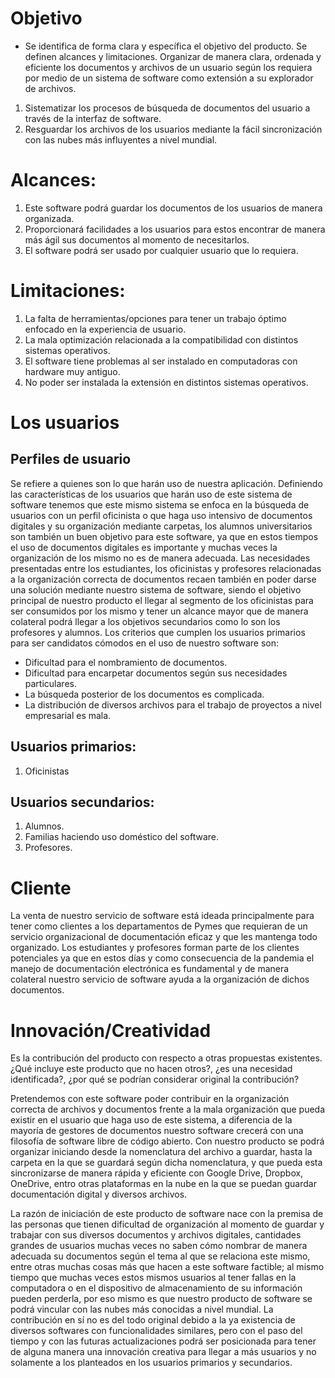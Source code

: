 # Objetivo
- Se identifica de forma clara y específica el objetivo del producto. Se definen alcances y limitaciones.
Organizar de manera clara, ordenada y eficiente los documentos y archivos de un usuario según los requiera por medio de un sistema de software como extensión a su explorador de archivos.
1.	Sistematizar los procesos de búsqueda de documentos del usuario a 	través de la interfaz de software.
2.	Resguardar los archivos de los usuarios mediante la fácil sincronización con las nubes más influyentes a nivel mundial.
	
# Alcances: 
1.	Este software podrá guardar los documentos de los usuarios de manera organizada.
2.	Proporcionará facilidades a los usuarios para estos encontrar de manera más ágil sus documentos al momento de necesitarlos.
3.	El software podrá ser usado por cualquier usuario que lo requiera.
# Limitaciones: 
1.	La falta de herramientas/opciones para tener un trabajo óptimo enfocado en la experiencia de usuario.
2.	La mala optimización relacionada a la compatibilidad con distintos sistemas operativos.
3.	El software tiene problemas al ser instalado en computadoras con hardware muy antiguo.
4.	No poder ser instalada la extensión en distintos sistemas operativos.


# Los usuarios
## Perfiles de usuario 
Se refiere a quienes son lo que harán uso de nuestra aplicación. Definiendo las características de los usuarios que harán uso de este sistema de software tenemos que este mismo sistema se enfoca en la búsqueda de usuarios con un perfil oficinista o que haga uso intensivo de documentos digitales y su organización mediante carpetas, los alumnos universitarios son también un buen objetivo para este software, ya que en estos tiempos el uso de documentos digitales es importante y muchas veces la organización de los mismo no es de manera adecuada.
Las necesidades presentadas entre los estudiantes, los oficinistas y profesores relacionadas a la organización correcta de documentos recaen también en poder darse una solución mediante nuestro sistema de software, siendo el objetivo principal de nuestro producto el llegar al segmento de los oficinistas para ser consumidos por los mismo y tener un alcance mayor que de manera colateral podrá llegar a los objetivos secundarios como lo son los profesores y alumnos.
Los criterios que cumplen los usuarios primarios para ser candidatos cómodos en el uso de nuestro software son:
* Dificultad para el nombramiento de documentos.
*	Dificultad para encarpetar documentos según sus necesidades particulares.
*	La búsqueda posterior de los documentos es complicada.
*	La distribución de diversos archivos para el trabajo de proyectos a nivel empresarial es mala.
## Usuarios primarios:
1.	Oficinistas
## Usuarios secundarios:
1.	Alumnos.
2.	Familias haciendo uso doméstico del software.
3.	Profesores.

# Cliente 
La venta de nuestro servicio de software está ideada principalmente para tener como clientes a los departamentos de Pymes que requieran de un servicio organizacional de documentación eficaz y que les mantenga todo organizado. Los estudiantes y profesores forman parte de los clientes potenciales ya que en estos días y como consecuencia de la pandemia el manejo de documentación electrónica es fundamental y de manera colateral nuestro servicio de software ayuda a la organización de dichos documentos.

# Innovación/Creatividad
Es la contribución del producto con respecto a otras propuestas existentes. ¿Qué incluye este producto que no hacen otros?, ¿es una necesidad identificada?, ¿por qué se podrían considerar original la contribución?

Pretendemos con este software poder contribuir en la organización correcta de archivos y documentos frente a la mala organización que pueda existir en el usuario que haga uso de este sistema, a diferencia de la mayoría de gestores de documentos nuestro software crecerá con una filosofía de software libre de código abierto.
Con nuestro producto se podrá organizar iniciando desde la nomenclatura del archivo a guardar, hasta la carpeta en la que se guardará según dicha nomenclatura, y que pueda esta sincronizarse de manera rápida y eficiente con Google Drive, Dropbox, OneDrive, entro otras plataformas en la nube en la que se puedan guardar documentación digital y diversos archivos.

La razón de iniciación de este producto de software nace con la premisa de las personas que tienen dificultad de organización al momento de guardar y trabajar con sus diversos documentos y archivos digitales, cantidades grandes de usuarios muchas veces no saben cómo nombrar de manera adecuada su documentos según el tema al que se relaciona este mismo, entre otras muchas cosas más que hacen a este software factible; al mismo tiempo que muchas veces estos mismos usuarios al tener fallas en la computadora o en el dispositivo de almacenamiento de su información pueden perderla, por eso mismo es que nuestro producto de software se podrá vincular con las nubes más conocidas a nivel mundial.
La contribución en sí no es del todo original debido a la ya existencia de diversos softwares con funcionalidades similares, pero con el paso del tiempo y con las futuras actualizaciones podrá ser posicionada para tener de alguna manera una innovación creativa para llegar a más usuarios y no solamente a los planteados en los usuarios primarios y secundarios.
